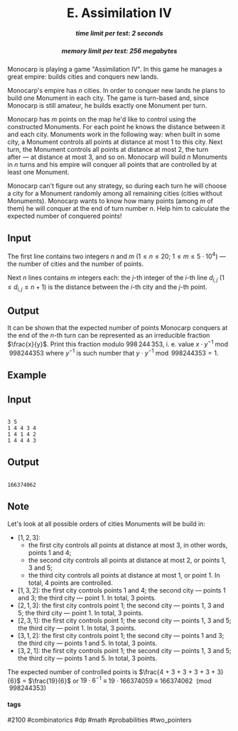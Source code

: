 <h1 style='text-align: center;'> E. Assimilation IV</h1>

<h5 style='text-align: center;'>time limit per test: 2 seconds</h5>
<h5 style='text-align: center;'>memory limit per test: 256 megabytes</h5>

Monocarp is playing a game "Assimilation IV". In this game he manages a great empire: builds cities and conquers new lands.

Monocarp's empire has $n$ cities. In order to conquer new lands he plans to build one Monument in each city. The game is turn-based and, since Monocarp is still amateur, he builds exactly one Monument per turn.

Monocarp has $m$ points on the map he'd like to control using the constructed Monuments. For each point he knows the distance between it and each city. Monuments work in the following way: when built in some city, a Monument controls all points at distance at most $1$ to this city. Next turn, the Monument controls all points at distance at most $2$, the turn after — at distance at most $3$, and so on. Monocarp will build $n$ Monuments in $n$ turns and his empire will conquer all points that are controlled by at least one Monument.

Monocarp can't figure out any strategy, so during each turn he will choose a city for a Monument randomly among all remaining cities (cities without Monuments). Monocarp wants to know how many points (among $m$ of them) he will conquer at the end of turn number $n$. Help him to calculate the expected number of conquered points!

## Input

The first line contains two integers $n$ and $m$ ($1 \le n \le 20$; $1 \le m \le 5 \cdot 10^4$) — the number of cities and the number of points.

Next $n$ lines contains $m$ integers each: the $j$-th integer of the $i$-th line $d_{i, j}$ ($1 \le d_{i, j} \le n + 1$) is the distance between the $i$-th city and the $j$-th point.

## Output

It can be shown that the expected number of points Monocarp conquers at the end of the $n$-th turn can be represented as an irreducible fraction $\frac{x}{y}$. Print this fraction modulo $998\,244\,353$, i. e. value $x \cdot y^{-1} \bmod 998244353$ where $y^{-1}$ is such number that $y \cdot y^{-1} \bmod 998244353 = 1$.

## Example

## Input


```

3 5
1 4 4 3 4
1 4 1 4 2
1 4 4 4 3

```
## Output


```

166374062

```
## Note

Let's look at all possible orders of cities Monuments will be build in: 

* $[1, 2, 3]$:
	+ the first city controls all points at distance at most $3$, in other words, points $1$ and $4$;
	+ the second city controls all points at distance at most $2$, or points $1$, $3$ and $5$;
	+ the third city controls all points at distance at most $1$, or point $1$. In total, $4$ points are controlled.
* $[1, 3, 2]$: the first city controls points $1$ and $4$; the second city — points $1$ and $3$; the third city — point $1$. In total, $3$ points.
* $[2, 1, 3]$: the first city controls point $1$; the second city — points $1$, $3$ and $5$; the third city — point $1$. In total, $3$ points.
* $[2, 3, 1]$: the first city controls point $1$; the second city — points $1$, $3$ and $5$; the third city — point $1$. In total, $3$ points.
* $[3, 1, 2]$: the first city controls point $1$; the second city — points $1$ and $3$; the third city — points $1$ and $5$. In total, $3$ points.
* $[3, 2, 1]$: the first city controls point $1$; the second city — points $1$, $3$ and $5$; the third city — points $1$ and $5$. In total, $3$ points.

 The expected number of controlled points is $\frac{4 + 3 + 3 + 3 + 3 + 3}{6}$ $=$ $\frac{19}{6}$ or $19 \cdot 6^{-1}$ $\equiv$ $19 \cdot 166374059$ $\equiv$ $166374062$ $\pmod{998244353}$

#### tags 

#2100 #combinatorics #dp #math #probabilities #two_pointers 